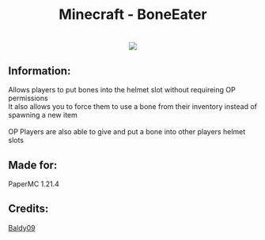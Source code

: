 <h1 align="center">
  Minecraft - BoneEater
</h1>

<h1 align="center">
  
  ![](https://i.imgur.com/phoqo0y.png)
</h1>

## Information:
Allows players to put bones into the helmet slot without requireing OP permissions<br>
It also allows you to force them to use a bone from their inventory instead of spawning a new item<br>
<br>
OP Players are also able to give and put a bone into other players helmet slots

## Made for:
PaperMC 1.21.4

## Credits:
[Baldy09](<https://github.com/Baldywaldy09>)
